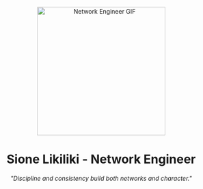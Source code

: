<!-- Simple Professional GitHub Profile README -->
<div align="center">
  
  <p align="center"><img src="https://media4.giphy.com/media/v1.Y2lkPTc5MGI3NjExbTZjZ3oyeHl0dWExdzdsejlmdTBwcGhiaGZ4NmYwdXk4YjNocDdobCZlcD12MV9pbnRlcm5hbF9naWZfYnlfaWQmY3Q9Zw/VF0WIRjfwvFERopBFY/giphy.gif" width="300" alt="Network Engineer GIF"/></p>

  #       **Sione Likiliki - Network Engineer**
<div align="center">

*"Discipline and consistency build both networks and character."*

</div>

</div>
